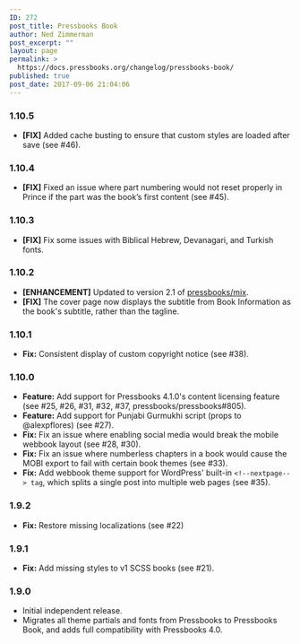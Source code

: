 ```yaml
---
ID: 272
post_title: Pressbooks Book
author: Ned Zimmerman
post_excerpt: ""
layout: page
permalink: >
  https://docs.pressbooks.org/changelog/pressbooks-book/
published: true
post_date: 2017-09-06 21:04:06
---
```

### 1\.10.5

*   **[FIX]** Added cache busting to ensure that custom styles are loaded after save (see #46).

### 1\.10.4

*   **[FIX]** Fixed an issue where part numbering would not reset properly in Prince if the part was the book’s first content (see #45).

### 1\.10.3

*   **[FIX]** Fix some issues with Biblical Hebrew, Devanagari, and Turkish fonts.

### 1\.10.2

*   **[ENHANCEMENT]** Updated to version 2.1 of [pressbooks/mix][1].
*   **[FIX]** The cover page now displays the subtitle from Book Information as the book's subtitle, rather than the tagline.

### 1\.10.1

*   **Fix:** Consistent display of custom copyright notice (see #38).

### 1\.10.0

*   **Feature:** Add support for Pressbooks 4.1.0's content licensing feature (see #25, #26, #31, #32, #37, pressbooks/pressbooks#805).
*   **Feature:** Add support for Punjabi Gurmukhi script (props to @alexpflores) (see #27).
*   **Fix:** Fix an issue where enabling social media would break the mobile webbook layout (see #28, #30).
*   **Fix:** Fix an issue where numberless chapters in a book would cause the MOBI export to fail with certain book themes (see #33).
*   **Fix:** Add webbook theme support for WordPress' built-in `<!--nextpage--> tag`, which splits a single post into multiple web pages (see #35).

### 1\.9.2

*   **Fix:** Restore missing localizations (see #22)

### 1\.9.1

*   **Fix:** Add missing styles to v1 SCSS books (see #21).

### 1\.9.0

*   Initial independent release.
*   Migrates all theme partials and fonts from Pressbooks to Pressbooks Book, and adds full compatibility with Pressbooks 4.0.

 [1]: https://github.com/pressbooks/mix
